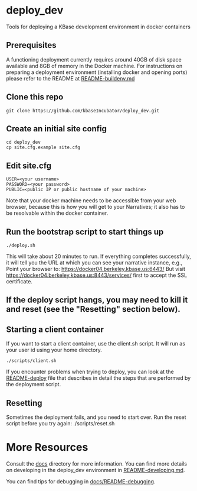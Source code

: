 # deploy_dev
Tools for deploying a KBase development environment in docker containers

## Prerequisites

A functioning deployment currently requires around 40GB of disk space available and 8GB of memory in the Docker machine. For instructions on preparing a deployment environment (installing docker and opening ports) please refer to the README at [README-buildenv.md](README-buildenv.md)

## Clone this repo

    git clone https://github.com/kbaseIncubator/deploy_dev.git

## Create an initial site config

    cd deploy_dev
    cp site.cfg.example site.cfg

## Edit site.cfg

    USER=<your username>
    PASSWORD=<your password>
    PUBLIC=<public IP or public hostname of your machine>

Note that your docker machine needs to be accessible from your web browser, because this is how you will get to your Narratives; it also has to be resolvable within the docker container.

## Run the bootstrap script to start things up

    ./deploy.sh

This will take about 20 minutes to run. If everything completes successfully, it will tell you the URL at which you can see your narrative instance, e.g.,
    Point your browser to: https://docker04.berkeley.kbase.us:6443/
    But visit https://docker04.berkeley.kbase.us:8443/services/ first to accept the SSL certificate.

If the deploy script hangs, you may need to kill it and reset (see the "Resetting" section below).
---

## Starting a client container

If you want to start a client container, use the client.sh script. It will run as your user id using your home directory.

    ./scripts/client.sh

If you encounter problems when trying to deploy, you can look at the [README-deploy](README-deploy.md) file that describes in detail the steps that are performed by the deployment script.

## Resetting

Sometimes the deployment fails, and you need to start over. Run the reset script before you try again:
    ./scripts/reset.sh
    
# More Resources

Consult the [docs](docs) directory for more information.  You can find more details on developing in the deploy_dev environment in [README-developing.md](./docs/README-developing.md).

You can find tips for debugging in [docs/README-debugging](docs/README-debugging.md).

